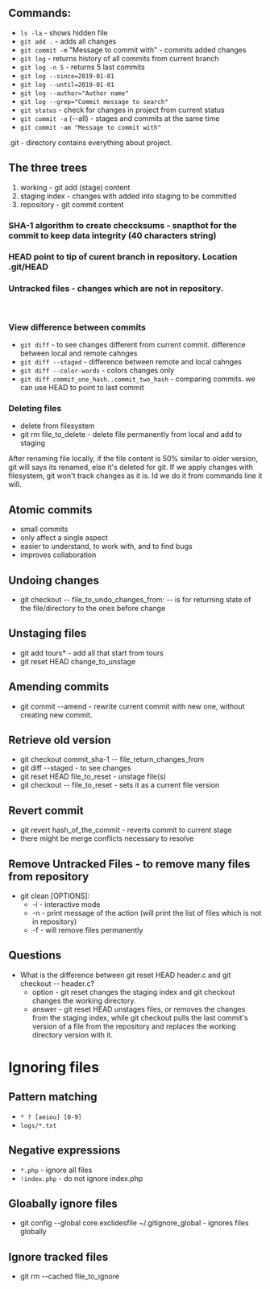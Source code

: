 ## Commands:
- `ls -la` - shows hidden file
- `git add .` - adds all changes
- `git commit -m` "Message to commit with" - commits added changes
- `git log` - returns history of all commits from current branch
- `git log -n 5` - returns 5 last commits
- `git log --since=2019-01-01`
- `git log --until=2019-01-01`
- `git log --author="Author name"`
- `git log --grep="Commit message to search"`
- `git status` - check for changes in project from current status
- `git commit -a` (--all) - stages and commits at the same time
- `git commit -am "Message to commit with"`

.git - directory contains everything about project.

## The three trees
1. working - git add (stage) content
2. staging index - changes with added into staging to be committed
3. repository - git commit content

### SHA-1 algorithm to create checcksums - snapthot for the commit to keep data integrity (40 characters string)
### HEAD point to tip of curent branch in repository. Location .git/HEAD
### Untracked files - changes which are not in repository.
<br>

### View difference between commits
- `git diff` - to see changes different from current commit. difference between local and remote cahnges
- `git diff --staged` - difference between remote and local cahnges
- `git diff --color-words` - colors changes only
- `git diff commit_one_hash..commit_two_hash` - comparing commits. we can use HEAD to point to last commit

### Deleting files
- delete from filesystem
- git rm file_to_delete - delete file permanently from local and add to staging 

After renaming file locally, if the file content is 50% similar to older version, git will says its renamed, else it's deleted for git.
If we apply changes with filesystem, git won't track changes as it is. Id we do it from commands line it will.

## Atomic commits
- small commits
- only affect a single aspect
- easier to understand, to work with, and to find bugs
- improves collaboration


## Undoing changes
- git checkout -- file_to_undo_changes_from: -- is for returning state of the file/directory to the ones before change

## Unstaging files
- git add tours* - add all that start from tours
- git reset HEAD change_to_unstage

## Amending commits
- git commit --amend - rewrite current commit with new one, without creating new commit.

## Retrieve old version
- git checkout commit_sha-1 -- file_return_changes_from
- git diff --staged - to see changes
- git reset HEAD file_to_reset - unstage file(s)
- git checkout -- file_to_reset - sets it as a current file version

## Revert commit
- git revert hash_of_the_commit - reverts commit to current stage
- there might be merge conflicts necessary to resolve

## Remove Untracked Files - to remove many files from repository
- git clean [OPTIONS]: 
    - -i - interactive mode
    - -n - print message of the action (will print the list of files which is not in repository)
    - -f - will remove files permanently


## Questions
- What is the difference between git reset HEAD header.c and git checkout -- header.c? 
    - option - git reset changes the staging index and git checkout changes the working directory. 
    - answer - git reset HEAD unstages files, or removes the changes from the staging index, while git checkout pulls the last commit's version of a file from the repository and replaces the working directory version with it.

# Ignoring files
## Pattern matching
-  `* ? [aeiou] [0-9]`
- `logs/*.txt`
## Negative expressions
- `*.php` - ignore all files
- `!index.php` - do not ignore index.php 

## Gloabally ignore files
- git config --global core.exclidesfile ~/.gitignore_global - ignores files globally

## Ignore tracked files
- git rm --cached file_to_ignore